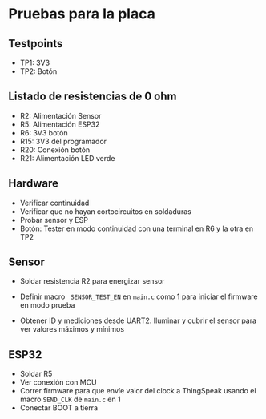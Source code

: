 # Pruebas para la placa

## Testpoints

- TP1: 3V3
- TP2: Botón

## Listado de resistencias de 0 ohm

- R2: Alimentación Sensor
- R5: Alimentación ESP32
- R6: 3V3 botón
- R15: 3V3 del programador
- R20: Conexión botón
- R21: Alimentación LED verde

## Hardware

- Verificar continuidad
- Verificar que no hayan cortocircuitos en soldaduras
- Probar sensor y ESP
- Botón: Tester en modo continuidad con una terminal en R6 y la otra en TP2

## Sensor

- Soldar resistencia R2 para energizar sensor

- Definir macro  ``` SENSOR_TEST_EN``` en ``main.c`` como 1 para iniciar el firmware en modo prueba

- Obtener ID y mediciones desde UART2. Iluminar y cubrir el sensor para ver valores máximos y mínimos

## ESP32
- Soldar R5
- Ver conexión con MCU
- Correr firmware para que envíe valor del clock a ThingSpeak usando el macro ``SEND_CLK`` de ``main.c`` en 1
- Conectar BOOT a tierra